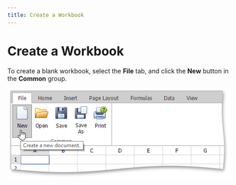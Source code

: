 ```yaml
---
title: Create a Workbook
---
```

# Create a Workbook
To create a blank workbook, select the **File** tab,  and click the **New** button in the **Common** group.

![EUD_ASPxSpreadsheet_CreateWorkbook](../../../images/Img25922.png)